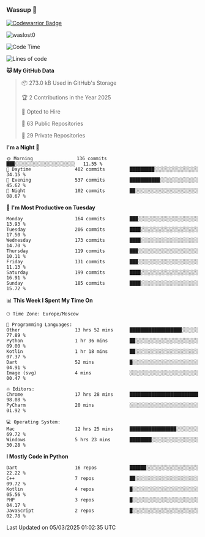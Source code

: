 ### Wassup 👋

[![Codewarrior Badge](https://www.codewars.com/users/waslost/badges/small)](https://www.codewars.com/users/waslost)

<p align="left"> <img src="https://komarev.com/ghpvc/?username=waslost0" alt="waslost0" /></p>

<!--START_SECTION:waka-->
![Code Time](http://img.shields.io/badge/Code%20Time-5%2C386%20hrs%2026%20mins-blue)

![Lines of code](https://img.shields.io/badge/From%20Hello%20World%20I%27ve%20Written-1.5%20million%20lines%20of%20code-blue)

**🐱 My GitHub Data** 

> 📦 273.0 kB Used in GitHub's Storage 
 > 
> 🏆 2 Contributions in the Year 2025
 > 
> 💼 Opted to Hire
 > 
> 📜 63 Public Repositories 
 > 
> 🔑 29 Private Repositories 
 > 
**I'm a Night 🦉** 

```text
🌞 Morning                136 commits         ███░░░░░░░░░░░░░░░░░░░░░░   11.55 % 
🌆 Daytime                402 commits         █████████░░░░░░░░░░░░░░░░   34.15 % 
🌃 Evening                537 commits         ███████████░░░░░░░░░░░░░░   45.62 % 
🌙 Night                  102 commits         ██░░░░░░░░░░░░░░░░░░░░░░░   08.67 % 
```
📅 **I'm Most Productive on Tuesday** 

```text
Monday                   164 commits         ███░░░░░░░░░░░░░░░░░░░░░░   13.93 % 
Tuesday                  206 commits         ████░░░░░░░░░░░░░░░░░░░░░   17.50 % 
Wednesday                173 commits         ████░░░░░░░░░░░░░░░░░░░░░   14.70 % 
Thursday                 119 commits         ███░░░░░░░░░░░░░░░░░░░░░░   10.11 % 
Friday                   131 commits         ███░░░░░░░░░░░░░░░░░░░░░░   11.13 % 
Saturday                 199 commits         ████░░░░░░░░░░░░░░░░░░░░░   16.91 % 
Sunday                   185 commits         ████░░░░░░░░░░░░░░░░░░░░░   15.72 % 
```


📊 **This Week I Spent My Time On** 

```text
🕑︎ Time Zone: Europe/Moscow

💬 Programming Languages: 
Other                    13 hrs 52 mins      ███████████████████░░░░░░   77.89 % 
Python                   1 hr 36 mins        ██░░░░░░░░░░░░░░░░░░░░░░░   09.00 % 
Kotlin                   1 hr 18 mins        ██░░░░░░░░░░░░░░░░░░░░░░░   07.37 % 
Dart                     52 mins             █░░░░░░░░░░░░░░░░░░░░░░░░   04.91 % 
Image (svg)              4 mins              ░░░░░░░░░░░░░░░░░░░░░░░░░   00.47 % 

🔥 Editors: 
Chrome                   17 hrs 28 mins      █████████████████████████   98.08 % 
PyCharm                  20 mins             ░░░░░░░░░░░░░░░░░░░░░░░░░   01.92 % 

💻 Operating System: 
Mac                      12 hrs 25 mins      █████████████████░░░░░░░░   69.72 % 
Windows                  5 hrs 23 mins       ████████░░░░░░░░░░░░░░░░░   30.28 % 
```

**I Mostly Code in Python** 

```text
Dart                     16 repos            ██████░░░░░░░░░░░░░░░░░░░   22.22 % 
C++                      7 repos             ██░░░░░░░░░░░░░░░░░░░░░░░   09.72 % 
Kotlin                   4 repos             █░░░░░░░░░░░░░░░░░░░░░░░░   05.56 % 
PHP                      3 repos             █░░░░░░░░░░░░░░░░░░░░░░░░   04.17 % 
JavaScript               2 repos             █░░░░░░░░░░░░░░░░░░░░░░░░   02.78 % 
```




 Last Updated on 05/03/2025 01:02:35 UTC
<!--END_SECTION:waka-->

